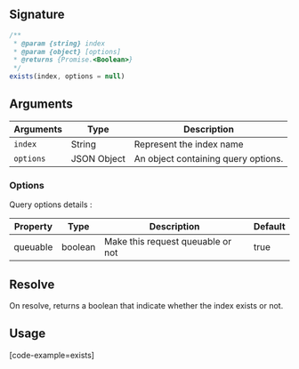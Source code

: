 ## Signature

``` javascript
/**
 * @param {string} index
 * @param {object} [options]
 * @returns {Promise.<Boolean>}
 */
exists(index, options = null)
```

## Arguments

| Arguments     | Type        | Description |
|---------------|-------------|----------------------------------------|
| ``index``     | String      | Represent the index name |
| ``options``   | JSON Object | An object containing query options. |

### __Options__

Query options details :

| Property | Type    | Description                       | Default |
| -------- | ------- | --------------------------------- | ------- |
| queuable | boolean | Make this request queuable or not | true    |

## Resolve

On resolve, returns a boolean that indicate whether the index exists or not.

## Usage

[code-example=exists]